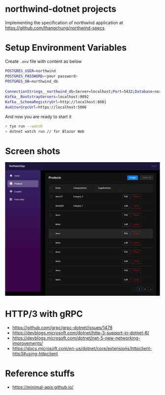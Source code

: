 # northwind-dotnet projects

Implementing the specification of northwind application at https://github.com/thangchung/northwind-specs

# Setup Environment Variables

Create `.env` file with content as below

```bash
POSTGRES_USER=northwind
POSTGRES_PASSWORD=<your password>
POSTGRES_DB=northwind_db

ConnectionStrings__northwind_db=Server=localhost;Port=5432;Database=northwind_db;User Id=northwind;Password=<your password>;
Kafka__BootstrapServers=localhost:9092
Kafka__SchemaRegistryUrl=http://localhost:8081
AuditorGrpcUrl=https://localhost:5006
```

And now you are ready to start it

```bash
> tye run --watch
> dotnet watch run // for Blazor Web
```

# Screen shots

![](_assets/northwind-product-crud.png)

# HTTP/3 with gRPC
- https://github.com/grpc/grpc-dotnet/issues/1478
- https://devblogs.microsoft.com/dotnet/http-3-support-in-dotnet-6/
- https://devblogs.microsoft.com/dotnet/net-5-new-networking-improvements/
- https://docs.microsoft.com/en-us/dotnet/core/extensions/httpclient-http3#using-httpclient

# Reference stuffs
- https://minimal-apis.github.io/